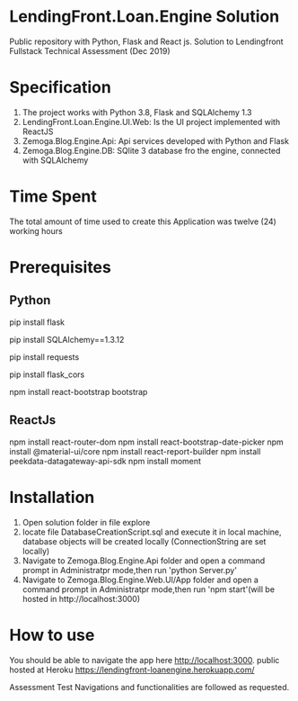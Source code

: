 # LendingFront.Loan.Engine Solution
Public repository with Python, Flask and React js. Solution to Lendingfront Fullstack Technical Assessment (Dec 2019)

# Specification
1. The project works with Python 3.8, Flask and SQLAlchemy 1.3
2. LendingFront.Loan.Engine.UI.Web: Is the UI project implemented with ReactJS
3. Zemoga.Blog.Engine.Api: Api services developed with Python and Flask
4. Zemoga.Blog.Engine.DB: SQlite 3 database fro the engine, connected with SQLAlchemy


# Time Spent
The total amount of time used to create this Application was twelve (24) working hours

# Prerequisites
## Python
pip install flask

pip install SQLAlchemy==1.3.12

pip install requests

pip install flask_cors

npm install react-bootstrap bootstrap


## ReactJs
npm install react-router-dom
npm install react-bootstrap-date-picker
npm install @material-ui/core
npm install react-report-builder
npm install peekdata-datagateway-api-sdk
npm install moment

# Installation
1. Open solution folder in file explore
2. locate file DatabaseCreationScript.sql and execute it in local machine, database objects will be created locally (ConnectionString are set locally)
3. Navigate to Zemoga.Blog.Engine.Api folder and open a command prompt in Administratpr mode,then run 'python Server.py'
4. Navigate to Zemoga.Blog.Engine.Web.UI/App folder and open a command prompt in Administratpr mode,then run 'npm start'(will be hosted in http://localhost:3000)

# How to use
You should be able to navigate the app here <http://localhost:3000>.
public hosted at Heroku <https://lendingfront-loanengine.herokuapp.com/>


Assessment Test Navigations and functionalities are followed as requested. 
